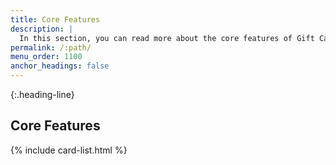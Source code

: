 ```yaml
---
title: Core Features
description: |
  In this section, you can read more about the core features of Gift Cards.
permalink: /:path/
menu_order: 1100
anchor_headings: false
---
```


{:.heading-line}
## Core Features

{% include card-list.html %}
